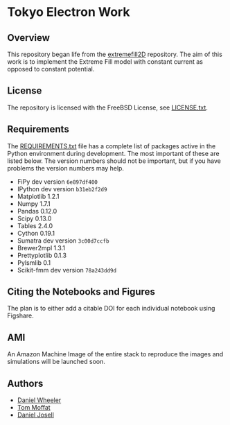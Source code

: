 # Tokyo Electron Work

## Overview

This repository began life from the
[extremefill2D](https://github.com/wd15/extremefill2D) repository. The
aim of this work is to implement the Extreme Fill model with constant
current as opposed to constant potential.

## License

The repository is licensed with the FreeBSD License, see
[LICENSE.txt](LICENSE.txt).

## Requirements

The [REQUIREMENTS.txt](REQUIREMENTS.txt) file has a complete list of
packages active in the Python environment during development. The most
important of these are listed below. The version numbers should not be
important, but if you have problems the version numbers may help.

 * FiPy dev version `6e897df400`
 * IPython dev version `b31eb2f2d9`
 * Matplotlib 1.2.1
 * Numpy 1.7.1
 * Pandas 0.12.0
 * Scipy 0.13.0
 * Tables 2.4.0
 * Cython 0.19.1
 * Sumatra dev version `3c00d7ccfb`
 * Brewer2mpl 1.3.1
 * Prettyplotlib 0.1.3
 * Pylsmlib 0.1
 * Scikit-fmm dev version `78a243dd9d`
 
## Citing the Notebooks and Figures

The plan is to either add a citable DOI for each individual notebook
using Figshare.

## AMI

An Amazon Machine Image of the entire stack to reproduce the images
and simulations will be launched soon.

## Authors

 * [Daniel Wheeler](http://wd15.github.io/about.html)
 * [Tom Moffat](http://www.nist.gov/mml/msed/thomas_moffat.cfm)
 * [Daniel Josell](http://www.nist.gov/mml/msed/daniel-josell.cfm)
